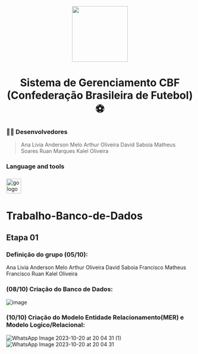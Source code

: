 
<div align="center">
  <img height="150" src="https://logodownload.org/wp-content/uploads/2017/11/cbf-logo-selecao-logo-brasil.png"  />
</div>

###

###

<h1 align="center">Sistema de Gerenciamento CBF (Confederação Brasileira de Futebol) ⚽</h1>

###

<h3 align="left">👩‍💻  Desenvolvedores </h3>

> Ana Livia
> Anderson Melo
> Arthur Oliveira
> David Saboia
> Matheus Soares
> Ruan Marques
> Kalel Oliveira

###

<h3 align="left"> Language and tools</h3>

###

<div align="left">
  <img src="https://cdn.jsdelivr.net/gh/devicons/devicon/icons/go/go-original-wordmark.svg" height="40" alt="go logo"  />
  <img width="12" />
</div>

###

# Trabalho-Banco-de-Dados
## Etapa 01
### Definição do grupo (05/10):
Ana Livia
Anderson Melo
Arthur Oliveira
David Saboia
Francisco Matheus
Francisco Ruan
Kalel Oliveira

### (08/10) Criação do Banco de Dados:
![image](https://github.com/DavidSSF/Trabalho-Banco-de-Dados/assets/111543203/c7b6de86-a1e9-4dff-a981-1cd469a1d3d2)

### (10/10) Criação do Modelo Entidade Relacionamento(MER) e Modelo Logico/Relacional:
![WhatsApp Image 2023-10-20 at 20 04 31 (1)](https://github.com/DavidSSF/Trabalho-Banco-de-Dados/assets/111568402/a8ec564a-5e8c-4b7e-8110-3aead65d07b2)
![WhatsApp Image 2023-10-20 at 20 04 31](https://github.com/DavidSSF/Trabalho-Banco-de-Dados/assets/111568402/313d7bce-3181-43f8-b136-c5666cdf82e8)








